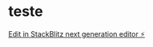 # teste

[Edit in StackBlitz next generation editor ⚡️](https://stackblitz.com/~/github.com/SasoriAutoPecas/teste)